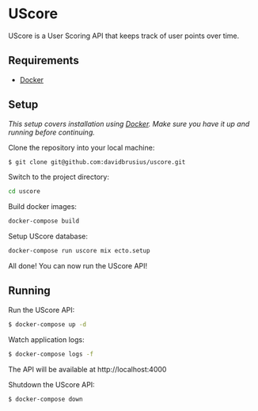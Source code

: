 # UScore

UScore is a User Scoring API that keeps track of user points over time.

## Requirements

* [Docker]

## Setup

_This setup covers installation using [Docker]. Make sure you have it up and running before continuing._

Clone the repository into your local machine:

```sh
$ git clone git@github.com:davidbrusius/uscore.git
```

Switch to the project directory:

```sh
cd uscore
```

Build docker images:

```sh
docker-compose build
```

Setup UScore database:

```sh
docker-compose run uscore mix ecto.setup
```

All done! You can now run the UScore API!

## Running

Run the UScore API:

```sh
$ docker-compose up -d
```

Watch application logs:

```sh
$ docker-compose logs -f
```

The API will be available at http://localhost:4000

Shutdown the UScore API:

```sh
$ docker-compose down
```

[docker]: (https://www.docker.com/)
